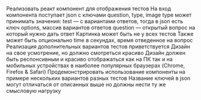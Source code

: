 Реализовать реакт компонент для отображения тестов
На вход компонента поступает json с ключами question, type, image
type может принимать значения:
test — с вариантами ответов, тогда в json есть ключ options, массив вариантов ответов
question
— открытый вопрос на который нужно дать ответ
Картинка может быть не у всех тестов
Также может быть опционально time в секундах, время отведенное на вопрос
Реализация дополнительных вариантов тестов приветствуется
Дизайн на свое усмотрение, но должно смотреться красиво
Дизайн должен быть респонсивным и красиво отображаться как на ПК так и на мобильных устройствах в наиболее популярных браузерах (Chrome, Firefox & Safari)
Продемонстрировать использование компоненты на примере нескольких вариантов разных тестов
Название ключей в json могут отличаться от описанных выше но должны нести ту же смысловую нагрузку
